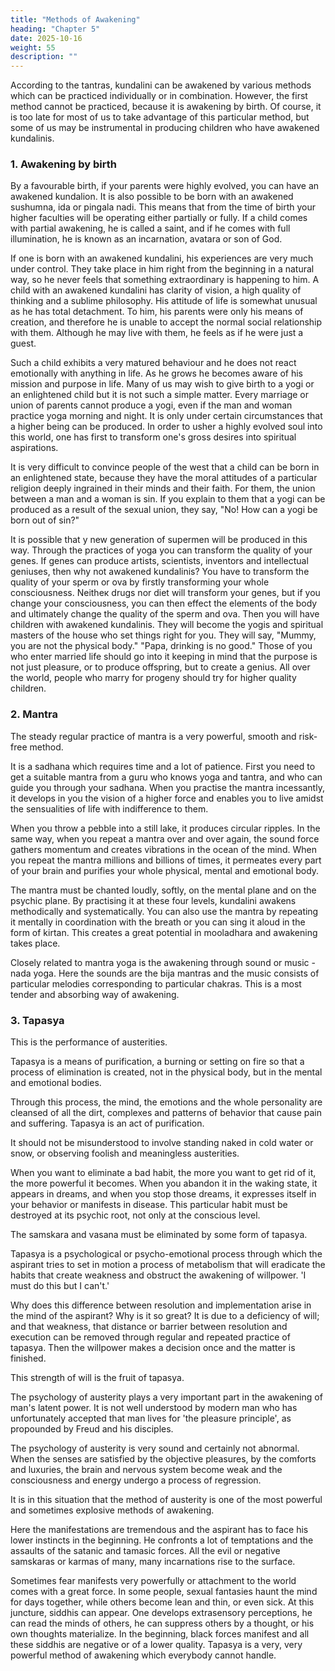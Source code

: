 ```yaml
---
title: "Methods of Awakening"
heading: "Chapter 5"
date: 2025-10-16
weight: 55
description: ""
---
```




According to the tantras, kundalini can be awakened by various methods which can be practiced individually or in combination. However, the first method cannot be practiced, because it is awakening by birth. Of course, it is too late for most of us to take advantage of this particular method, but some of us may be instrumental in producing children who have awakened kundalinis.


### 1. Awakening by birth

By a favourable birth, if your parents were highly evolved, you can have an awakened kundalion. It is also possible to be born with an awakened sushumna, ida or pingala nadi. This means that from the time of birth your higher faculties will be operating either partially or fully. If a child comes with partial awakening, he is called a saint, and if he comes with full illumination, he is known as an incarnation, avatara or son of God.

If one is born with an awakened kundalini, his experiences are very much under control. They take place in him right from the beginning in a natural way, so he never feels that something extraordinary is happening to him. A child with an awakened kundalini has clarity of vision, a high quality of thinking and a sublime philosophy. His attitude of life is somewhat unusual as he has total detachment. To him, his parents were only his means of creation, and therefore he is unable to accept the normal social relationship with them. Although he may live with them, he feels as if he were just a guest.

Such a child exhibits a very matured behaviour and he does not react emotionally with anything in life. As he grows he becomes aware of his mission and purpose in life. Many of us may wish to give birth to a yogi or an enlightened child but it is not such a simple matter. Every marriage or union of parents cannot produce a yogi, even if the man and woman practice yoga morning and night. It is only under certain circumstances that a higher being can be produced. In order to usher a highly evolved soul into this world, one has first to transform one's gross desires into spiritual aspirations.

It is very difficult to convince people of the west that a child can be born in an
enlightened state, because they have the moral attitudes of a particular religion deeply
ingrained in their minds and their faith. For them, the union between a man and a woman
is sin. If you explain to them that a yogi can be produced as a result of the sexual union,
they say, "No! How can a yogi be born out of sin?"


It is possible that у new generation of supermen will be produced in this way.
Through the practices of yoga you can transform the quality of your genes. If genes can
produce artists, scientists, inventors and intellectual geniuses, then why not awakened
kundalinis? You have to transform the quality of your sperm or ova by firstly
transforming your whole consciousness. Neitheк drugs nor diet will transform your
genes, but if you change your consciousness, you can then effect the elements of the body
and ultimately change the quality of the sperm and ova. Then you will have children with
awakened kundalinis. They will become the yogis and spiritual masters of the house who
set things right for you. They will say, "Mummy, you are not the physical body." "Pара,
drinking is no good."
Those of you who enter married life should go into it keeping in mind that the
purpose is not just pleasure, or to produce offspring, but to create a genius. All over the
world, people who marry for progeny should try for higher quality children.


### 2. Mantra

The steady regular practice of mantra is a very powerful, smooth and risk-free method.

It is a
sadhana which requires time and a lot of patience. First you need to get a suitable mantra
from a guru who knows yoga and tantra, and who can guide you through your sadhana.
When you practise the mantra incessantly, it develops in you the vision of a higher force
and enables you to live amidst the sensualities of life with indifference to them.

When you throw a pebble into a still lake, it produces circular ripples. In the same
way, when you repeat a mantra over and over again, the sound force gathers momentum
and creates vibrations in the ocean of the mind. When you repeat the mantra millions and
billions of times, it permeates every part of your brain and purifies your whole physical,
mental and emotional body.

The mantra must be chanted loudly, softly, on the mental plane and on the psychic
plane. By practising it at these four levels, kundalini awakens methodically and
systematically. You can also use the mantra by repeating it mentally in coordination with
the breath or you can sing it aloud in the form of kirtan. This creates a great potential in
mooladhara and awakening takes place.

Closely related to mantra yoga is the awakening through sound or music - nada yoga.
Here the sounds are the bija mantras and the music consists of particular melodies
corresponding to particular chakras. This is a most tender and absorbing way of
awakening.


### 3. Tapasya

This is the performance of austerities.

Tapasya is a means of purification, a burning or setting on fire so that a process of elimination is created, not in the physical body, but in the mental and emotional bodies. 

Through this process, the mind, the emotions and the whole personality are cleansed of all the dirt, complexes and patterns of behavior that cause pain and suffering. Tapasya is an act of purification. 

It should not be misunderstood to involve standing naked in cold water or snow, or observing foolish and meaningless austerities. 

When you want to eliminate a bad habit, the more you want to get rid of it, the more powerful it becomes. When you abandon it in the waking state, it appears in dreams, and when you stop those dreams, it expresses itself in your behavior or manifests in disease. This particular habit must be destroyed at its psychic root, not only at the conscious level.

The samskara and vasana must be eliminated by some form of tapasya.

Tapasya is a psychological or psycho-emotional process through which the aspirant tries to set in motion a process of metabolism that will eradicate the habits that create weakness and obstruct the awakening of willpower. 'I must do this but I can't.' 

Why does this difference between resolution and implementation arise in the mind of the aspirant? Why is it so great? It is due to a deficiency of will; and that weakness, that distance or barrier between resolution and execution can be removed through regular and repeated practice of tapasya. Then the willpower makes a decision once and the matter is finished.

This strength of will is the fruit of tapasya.

The psychology of austerity plays a very important part in the awakening of man's latent power. It is not well understood by modern man who has unfortunately accepted that man lives for 'the pleasure principle', as propounded by Freud and his disciples. 

The psychology of austerity is very sound and certainly not abnormal. When the senses are satisfied by the objective pleasures, by the comforts and luxuries, the brain and nervous system become weak and the consciousness and energy undergo a process of regression.

It is in this situation that the method of austerity is one of the most powerful and
sometimes explosive methods of awakening.

Here the manifestations are tremendous and the aspirant has to face his lower instincts in the beginning. He confronts a lot of temptations and the assaults of the satanic and tamasic forces. All the evil or negative samskaras or karmas of many, many incarnations rise to the surface. 

Sometimes fear manifests very powerfully or attachment to the world comes with a great force. In some people, sexual fantasies haunt the mind for days together, while others become lean and thin, or even sick. At this juncture, siddhis can appear. One develops extrasensory perceptions, he can read the minds of others, he can suppress others by a thought, or his own thoughts materialize. In the beginning, black forces manifest and all these siddhis are negative or of a lower quality. Tapasya is a very, very powerful method of awakening which everybody cannot handle.
